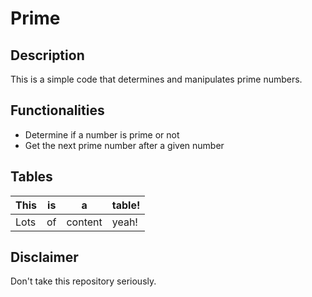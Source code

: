 # Prime

## Description
This is a simple code that determines and manipulates prime numbers.

## Functionalities
* Determine if a number is prime or not
* Get the next prime number after a given number

## Tables
| This | is  |    a    | table!
| ---- | --- | ------- | ------
| Lots | of  | content | yeah!

## Disclaimer
Don't take this repository seriously.
